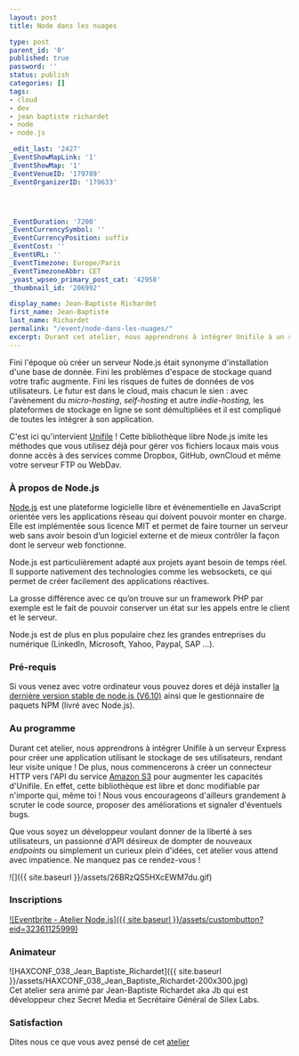 ```yaml
---
layout: post
title: Node dans les nuages

type: post
parent_id: '0'
published: true
password: ''
status: publish
categories: []
tags:
- cloud
- dev
- jean baptiste richardet
- node
- node.js

_edit_last: '2427'
_EventShowMapLink: '1'
_EventShowMap: '1'
_EventVenueID: '179789'
_EventOrganizerID: '179633'




_EventDuration: '7200'
_EventCurrencySymbol: ''
_EventCurrencyPosition: suffix
_EventCost: ''
_EventURL: ''
_EventTimezone: Europe/Paris
_EventTimezoneAbbr: CET
_yoast_wpseo_primary_post_cat: '42958'
_thumbnail_id: '206992'

display_name: Jean-Baptiste Richardet
first_name: Jean-Baptiste
last_name: Richardet
permalink: "/event/node-dans-les-nuages/"
excerpt: Durant cet atelier, nous apprendrons à intégrer Unifile à un serveur Express pour créer une application utilisant le stockage de ses utilisateurs, rendant leur visite unique ! De plus, nous commencerons à créer un connecteur HTTP vers l'API du service Amazon S3 pour augmenter les capacité d'Unifile.
---
```


Fini l'époque où créer un serveur Node.js était synonyme d'installation d'une base de donnée. Fini les problèmes d'espace de stockage quand votre trafic augmente. Fini les risques de fuites de données de vos utilisateurs. Le futur est dans le cloud, mais chacun le sien
: avec l'avènement du _micro-hosting_, _self-hosting_ et autre _indie-hosting,_ les plateformes de stockage en ligne se sont démultipliées et il est compliqué de toutes les intégrer à son application.

C'est ici qu'intervient [Unifile](https://github.com/silexlabs/unifile/tree/1.0.0) ! Cette bibliothèque libre Node.js imite les méthodes que vous utilisez déjà pour gérer vos fichiers locaux mais vous donne accès à des services comme Dropbox, GitHub, ownCloud et même votre serveur FTP ou WebDav.

### À propos de Node.js

[Node.js](https://nodejs.org/en/about/) est une plateforme logicielle libre et événementielle en JavaScript orientée vers les applications réseau qui doivent pouvoir monter en charge. Elle est implémentée sous licence MIT et permet de faire tourner un serveur web sans avoir besoin d’un logiciel externe et de mieux contrôler la façon dont le serveur web fonctionne.

Node.js est particulièrement adapté aux projets ayant besoin de temps réel. Il supporte nativement des technologies comme les websockets, ce qui permet de créer facilement des applications réactives.

La grosse différence avec ce qu’on trouve sur un framework PHP par exemple est le fait de pouvoir conserver un état sur les appels entre le client et le serveur.

Node.js est de plus en plus populaire chez les grandes entreprises du numérique (LinkedIn, Microsoft, Yahoo, Paypal, SAP …).

### Pré-requis

Si vous venez avec votre ordinateur vous pouvez dores et déjà installer [la dernière version stable de node.js (V6.10)](https://nodejs.org/en/download/) ainsi que le gestionnaire de paquets NPM (livré avec Node.js).

### Au programme

Durant cet atelier, nous apprendrons à intégrer Unifile à un serveur Express pour créer une application utilisant le stockage de ses utilisateurs, rendant leur visite unique ! De plus, nous commencerons à créer un connecteur HTTP vers l'API du service [Amazon S3](https://aws.amazon.com/fr/s3/) pour augmenter les capacités d'Unifile. En effet, cette bibliothèque est libre et donc modifiable par n'importe qui, même toi ! Nous vous encourageons d'ailleurs grandement à scruter le code source, proposer des améliorations et signaler d'éventuels bugs.

Que vous soyez un développeur voulant donner de la liberté à ses utilisateurs, un passionné d'API désireux de dompter de nouveaux _endpoints_ ou simplement un curieux plein d'idées, cet atelier vous attend avec impatience. Ne manquez pas ce rendez-vous !

![]({{ site.baseurl }}/assets/26BRzQS5HXcEWM7du.gif)

### Inscriptions

[![Eventbrite - Atelier Node.js]({{ site.baseurl }}/assets/custombutton?eid=32361125999)](https://www.eventbrite.fr/e/billets-atelier-nodejs-32361125999?ref=ebtn)

### Animateur

![HAXCONF_038_Jean_Baptiste_Richardet]({{ site.baseurl }}/assets/HAXCONF_038_Jean_Baptiste_Richardet-200x300.jpg)  
Cet atelier sera animé par Jean-Baptiste Richardet aka Jb qui est développeur chez Secret Media et Secrétaire Général de Silex Labs.

### Satisfaction

Dites nous ce que vous avez pensé de cet [atelier](http://framaforms.org/questionnaire-de-satisfaction-node-dans-les-nuages-1489591458)